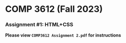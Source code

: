 # COMP 3612 (Fall 2023)
### Assignment #1: HTML+CSS

**Please view `COMP3612 Assignment 2.pdf` for instructions**

  
